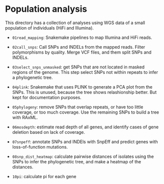 # Population analysis

This directory has a collection of analyses using WGS data of a small population of individuals (HiFi and Illumina).

- `01read_mapping`: Snakemake pipelines to map Illumina and HiFi reads.

- `02call_snps`: Call SNPs and INDELs from the mapped reads. Filter polymorphisms by quality. Merge VCF files, and them split SNPs and INDELs.

- `03select_snps_unmasked`: get SNPs that are not located in masked regions of the genome. This step select SNPs not within repeats to infer a phylogenetic tree.

- `04plink`: Snakemake that uses PLINK to generate a PCA plot from the SNPs. This is unused, because the tree shows relashionship better. But kept for documentation purposes.

- `05phylogeny`: remove SNPs that overlap repeats, or have too little coverage, or too much coverage. Use the remaining SNPs to build a tree with RAxML.

- `06mosdepth`: estimate read depth of all genes, and identify cases of gene deletion based on lack of coverage.

- `07snpeff`: annotate SNPs and INDEls with SnpEff and predict genes with loss-of-function mutations.

- `08snp_dist_heatmap`: calculate pairwise distances of isolates using the SNPs to infer the phylogenetic tree, and make a heatmap of the distances.

- `10pi`: calculate pi for each gene